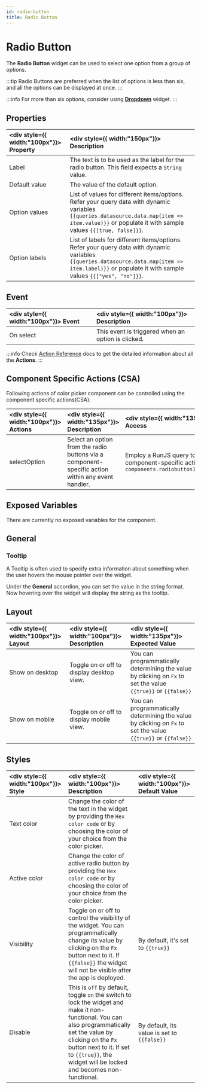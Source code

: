 ```yaml
---
id: radio-button
title: Radio Button
---
```

# Radio Button

The **Radio Button** widget can be used to select one option from a group of options.

:::tip
Radio Buttons are preferred when the list of options is less than six, and all the options can be displayed at once.
:::

:::info
For more than six options, consider using **[Dropdown](/docs/widgets/dropdown)** widget.
:::

## Properties

| <div style={{ width:"100px"}}> Property </div> | <div style={{ width:"150px"}}> Description </div> | 
|:------------ |:-------------|
| Label | The text is to be used as the label for the radio button. This field expects a `String` value. |
| Default value | The value of the default option. |
| Option values | List of values for different items/options. Refer your query data with dynamic variables `{{queries.datasource.data.map(item => item.value)}}` or populate it with sample values `{{[true, false]}}`. |
| Option labels | List of labels for different items/options. Refer your query data with dynamic variables `{{queries.datasource.data.map(item => item.label)}}` or populate it with sample values `{{["yes", "no"]}}`. |

## Event

| <div style={{ width:"100px"}}> Event </div> | <div style={{ width:"100px"}}> Description </div> |
|:------------------|:---------------------|
| On select | This event is triggered when an option is clicked. |

:::info
Check [Action Reference](/docs/category/actions-reference) docs to get the detailed information about all the **Actions**.
:::

## Component Specific Actions (CSA)

Following actions of color picker component can be controlled using the component specific actions(CSA):

| <div style={{ width:"100px"}}> Actions  </div> |<div style={{ width:"135px"}}>  Description </div> | <div style={{ width:"135px"}}> How To Access </div>
|:----------- |:----------- |:------- |
| selectOption | Select an option from the radio buttons via a component-specific action within any event handler. | Employ a RunJS query to execute component-specific actions such as: `await components.radiobutton1.selectOption('one')` |

## Exposed Variables

There are currently no exposed variables for the component.

## General
### Tooltip

A Tooltip is often used to specify extra information about something when the user hovers the mouse pointer over the widget.

Under the <b>General</b> accordion, you can set the value in the string format. Now hovering over the widget will display the string as the tooltip.

## Layout

| <div style={{ width:"100px"}}> Layout </div> | <div style={{ width:"100px"}}> Description </div> | <div style={{ width:"135px"}}> Expected Value </div> |
|:--------------- |:----------------------------------------- | :------------------------------------------------------------------------------------------------------------- |
| Show on desktop | Toggle on or off to display desktop view. | You can programmatically determining the value by clicking on `Fx` to set the value `{{true}}` or `{{false}}` |
| Show on mobile  | Toggle on or off to display mobile view.  | You can programmatically determining the value by clicking on `Fx` to set the value `{{true}}` or `{{false}}` |

## Styles

| <div style={{ width:"100px"}}> Style </div> | <div style={{ width:"100px"}}>  Description </div> | <div style={{ width:"100px"}}> Default Value </div> |
|:------------ |:-------------|:--------- |
| Text color | Change the color of the text in the widget by providing the `Hex color code` or by choosing the color of your choice from the color picker. |  |
| Active color | Change the color of active radio button by providing the `Hex color code` or by choosing the color of your choice from the color picker. |  |
| Visibility | Toggle on or off to control the visibility of the widget. You can programmatically change its value by clicking on the `Fx` button next to it. If `{{false}}` the widget will not be visible after the app is deployed. | By default, it's set to `{{true}}` |
| Disable | This is `off` by default, toggle `on` the switch to lock the widget and make it non-functional. You can also programmatically set the value by clicking on the `Fx` button next to it. If set to `{{true}}`, the widget will be locked and becomes non-functional. | By default, its value is set to `{{false}}` |